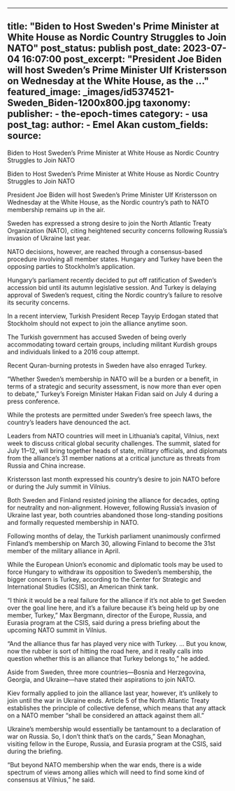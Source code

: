 
---
title: "Biden to Host Sweden&#39;s Prime Minister at White House as Nordic Country Struggles to Join NATO" 
post_status: publish
post_date: 2023-07-04 16:07:00 
post_excerpt: "President Joe Biden will host Sweden’s Prime Minister Ulf Kristersson on Wednesday at the White House, as the ..."
featured_image: _images/id5374521-Sweden_Biden-1200x800.jpg 
taxonomy:
    publisher:
        - the-epoch-times
    category:
        - usa 
    post_tag:
    author:
        - Emel Akan
custom_fields:
    source: 
---
Biden to Host Sweden’s Prime Minister at White House as Nordic Country Struggles to Join NATO

Biden to Host Sweden’s Prime Minister at White House as Nordic Country Struggles to Join NATO

President Joe Biden will host Sweden’s Prime Minister Ulf Kristersson on Wednesday at the White House, as the Nordic country’s path to NATO membership remains up in the air.

Sweden has expressed a strong desire to join the North Atlantic Treaty Organization (NATO), citing heightened security concerns following Russia’s invasion of Ukraine last year.

NATO decisions, however, are reached through a consensus-based procedure involving all member states. Hungary and Turkey have been the opposing parties to Stockholm’s application.

Hungary’s parliament recently decided to put off ratification of Sweden’s accession bid until its autumn legislative session. And Turkey is delaying approval of Sweden’s request, citing the Nordic country’s failure to resolve its security concerns.

In a recent interview, Turkish President Recep Tayyip Erdogan stated that Stockholm should not expect to join the alliance anytime soon.

The Turkish government has accused Sweden of being overly accommodating toward certain groups, including militant Kurdish groups and individuals linked to a 2016 coup attempt.

Recent Quran-burning protests in Sweden have also enraged Turkey.

“Whether Sweden’s membership in NATO will be a burden or a benefit, in terms of a strategic and security assessment, is now more than ever open to debate,” Turkey’s Foreign Minister Hakan Fidan said on July 4 during a press conference.

While the protests are permitted under Sweden’s free speech laws, the country’s leaders have denounced the act.

Leaders from NATO countries will meet in Lithuania’s capital, Vilnius, next week to discuss critical global security challenges. The summit, slated for July 11–12, will bring together heads of state, military officials, and diplomats from the alliance’s 31 member nations at a critical juncture as threats from Russia and China increase.

Kristersson last month expressed his country’s desire to join NATO before or during the July summit in Vilnius.

Both Sweden and Finland resisted joining the alliance for decades, opting for neutrality and non-alignment. However, following Russia’s invasion of Ukraine last year, both countries abandoned those long-standing positions and formally requested membership in NATO.

Following months of delay, the Turkish parliament unanimously confirmed Finland’s membership on March 30, allowing Finland to become the 31st member of the military alliance in April.

While the European Union’s economic and diplomatic tools may be used to force Hungary to withdraw its opposition to Sweden’s membership, the bigger concern is Turkey, according to the Center for Strategic and International Studies (CSIS), an American think tank.

“I think it would be a real failure for the alliance if it’s not able to get Sweden over the goal line here, and it’s a failure because it’s being held up by one member, Turkey,” Max Bergmann, director of the Europe, Russia, and Eurasia program at the CSIS, said during a press briefing about the upcoming NATO summit in Vilnius.

“And the alliance thus far has played very nice with Turkey. … But you know, now the rubber is sort of hitting the road here, and it really calls into question whether this is an alliance that Turkey belongs to,” he added.

Aside from Sweden, three more countries—Bosnia and Herzegovina, Georgia, and Ukraine—have stated their aspirations to join NATO.

Kiev formally applied to join the alliance last year, however, it’s unlikely to join until the war in Ukraine ends. Article 5 of the North Atlantic Treaty establishes the principle of collective defense, which means that any attack on a NATO member “shall be considered an attack against them all.”

Ukraine’s membership would essentially be tantamount to a declaration of war on Russia. So, I don’t think that’s on the cards,” Sean Monaghan, visiting fellow in the Europe, Russia, and Eurasia program at the CSIS, said during the briefing.

“But beyond NATO membership when the war ends, there is a wide spectrum of views among allies which will need to find some kind of consensus at Vilnius,” he said. 